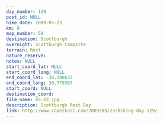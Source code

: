 ```yaml
---
day_number: 129
post_id: NULL
hike_date: 2009-05-23
km: 0
map_number: 59
destination: Scottburgh 
overnight: Scottburgh Campsite
terrain: Rest
nature_reserve: 
notes: NULL
start_coord_lat: NULL
start_coord_long: NULL
end_coord_lat: -30.280833
end_coord_long: 30.779367
start_coord: NULL
destination_coord: 
file_name: 05-23.jpg
description: Scottburgh Rest Day
link: http://www.cape2kosi.com/2009/05/23/hiking-day-129/
---
```

